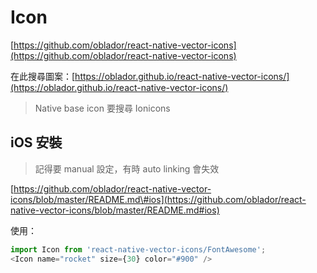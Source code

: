 # Icon

[https://github.com/oblador/react-native-vector-icons](https://github.com/oblador/react-native-vector-icons)

在此搜尋圖案：[https://oblador.github.io/react-native-vector-icons/](https://oblador.github.io/react-native-vector-icons/)

> Native base icon 要搜尋 Ionicons

## iOS 安裝

> 記得要 manual 設定，有時 auto linking 會失效

[https://github.com/oblador/react-native-vector-icons/blob/master/README.md\#ios](https://github.com/oblador/react-native-vector-icons/blob/master/README.md#ios)

使用：

```javascript
import Icon from 'react-native-vector-icons/FontAwesome';
<Icon name="rocket" size={30} color="#900" />
```

